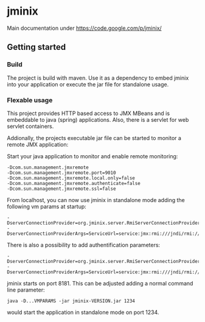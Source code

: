 # jminix 

Main documentation under https://code.google.com/p/jminix/

## Getting started

### Build 

The project is build with maven. Use it as a dependency to embed jminix into your application or execute the jar file for standalone usage.

### Flexable usage

This project provides HTTP based access to JMX MBeans and is embeddable to java (spring) applications. Also, there is a servlet for web servlet containers. 

Addionally, the projects executable jar file can be started to monitor a remote JMX application: 

Start your java application to monitor and enable remote monitoring:

```
-Dcom.sun.management.jmxremote 
-Dcom.sun.management.jmxremote.port=9010
-Dcom.sun.management.jmxremote.local.only=false 
-Dcom.sun.management.jmxremote.authenticate=false 
-Dcom.sun.management.jmxremote.ssl=false
```

From localhost, you can now use jminix in standalone mode adding the following vm params at startup: 

```
-DserverConnectionProvider=org.jminix.server.RmiServerConnectionProvider
-DserverConnectionProviderArgs=ServiceUrl=service:jmx:rmi:///jndi/rmi://localhost:9010/jmxrmi
```

There is also a possibility to add authentification parameters:

```
-DserverConnectionProvider=org.jminix.server.RmiServerConnectionProvider
-DserverConnectionProviderArgs=ServiceUrl=service:jmx:rmi:///jndi/rmi://localhost:9010/jmxrmi,Username=user,Password=secret
```

jminix starts on port 8181. This can be adjusted adding a normal command line parameter:

```
java -D...VMPARAMS -jar jminix-VERSION.jar 1234 
```

would start the application in standalone mode on port 1234.

